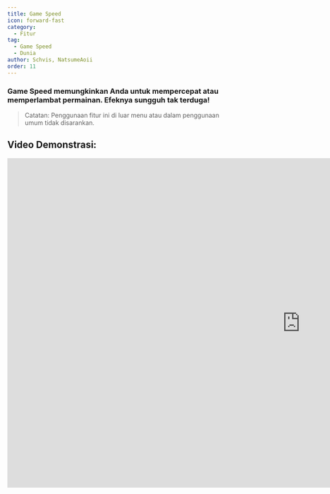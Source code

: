 ```yaml
---
title: Game Speed
icon: forward-fast
category:
  - Fitur
tag:
  - Game Speed
  - Dunia
author: Schvis, NatsumeAoii
order: 11
---
```


### Game Speed memungkinkan Anda untuk mempercepat atau memperlambat permainan. Efeknya sungguh tak terduga!

>Catatan: Penggunaan fitur ini di luar menu atau dalam penggunaan umum tidak disarankan.

## Video Demonstrasi:

<div class="iframe-container"><iframe width="1328" height="747" src="https://www.youtube.com/embed/MzXhudYkaDg?list=PL5eI1Tb64p56g27qfYk7VuFTz4FK6YrKa" title="Korepi - Game Speed" frameborder="0" allow="accelerometer; autoplay; clipboard-write; encrypted-media; gyroscope; picture-in-picture; web-share" referrerpolicy="strict-origin-when-cross-origin" allowfullscreen></iframe></div>